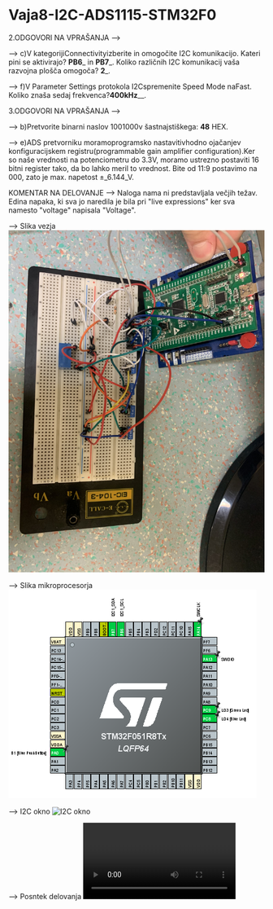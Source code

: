 # Vaja8-I2C-ADS1115-STM32F0

2.ODGOVORI NA VPRAŠANJA --> 

--> c)V kategorijiConnectivityizberite in omogočite I2C komunikacijo. Kateri pini se aktivirajo? __PB6___ in __PB7___. Koliko različnih I2C komunikacij vaša razvojna plošča omogoča? __2___.

--> f)V Parameter  Settings protokola  I2Cspremenite Speed  Mode naFast. Koliko znaša sedaj frekvenca?______400kHz________.

3.ODGOVORI NA VPRAŠANJA -->

--> b)Pretvorite binarni naslov 1001000v šastnajstiškega: __48__ HEX.

--> e)ADS    pretvorniku moramoprogramsko    nastavitivhodno ojačanjev    konfiguracijskem    registru(programmable gain amplifier configuration).Ker so naše vrednosti na potenciometru do 3.3V, moramo ustrezno postaviti 16 bitni register tako, da bo lahko meril to vrednost. Bite od 11:9 postavimo na 000, zato je max. napetost ±_6.144_V.

KOMENTAR NA DELOVANJE --> 
Naloga nama ni predstavljala večjih težav. Edina napaka, ki sva jo naredila je bila pri "live expressions" ker sva namesto "voltage" napisala "Voltage". 

--> Slika vezja
![Slika vezja](https://raw.githubusercontent.com/bozoslapy/Vaja8-I2C-ADS1115-STM32F0/main/IMG_0555.jpg)

--> Slika mikroprocesorja
![Slika mikroprocesorja](https://raw.githubusercontent.com/bozoslapy/Vaja8-I2C-ADS1115-STM32F0/main/pinout%208.PNG)

--> I2C okno
![I2C okno]()

--> Posntek delovanja
![Posntek delovanja](https://github.com/bozoslapy/Vaja8-I2C-ADS1115-STM32F0/blob/main/IMG_0553.MOV)
